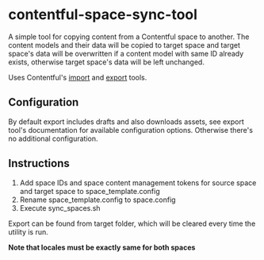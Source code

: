 # contentful-space-sync-tool

A simple tool for copying content from a Contentful space to another. The content models and their data will be copied to target space and target space's data will be overwritten if a content model with same ID already exists, otherwise target space's data will be left unchanged.

Uses Contentful's [import](https://github.com/contentful/contentful-import) and [export](https://github.com/contentful/contentful-export) tools.

## Configuration
By default export includes drafts and also downloads assets, see export tool's documentation for available configuration options. Otherwise there's no additional configuration.

## Instructions

1. Add space IDs and space content management tokens for source space and target space to space_template.config
2. Rename space_template.config to space.config
3. Execute sync_spaces.sh

Export can be found from target folder, which will be cleared every time the utility is run.

**Note that locales must be exactly same for both spaces**

